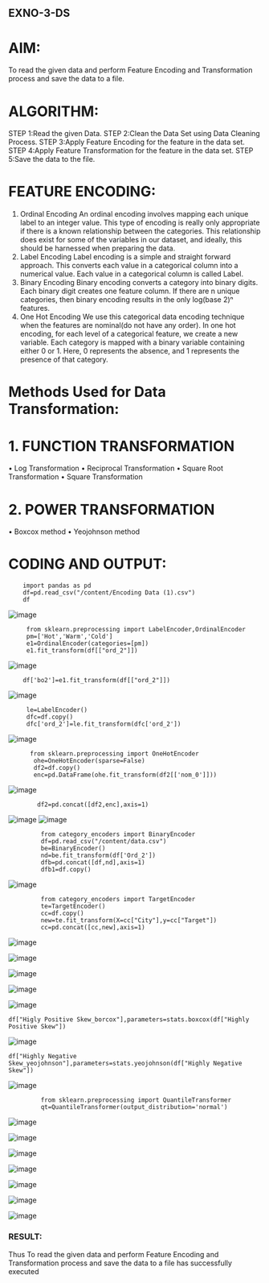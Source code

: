 ## EXNO-3-DS

# AIM:
To read the given data and perform Feature Encoding and Transformation process and save the data to a file.

# ALGORITHM:
STEP 1:Read the given Data.
STEP 2:Clean the Data Set using Data Cleaning Process.
STEP 3:Apply Feature Encoding for the feature in the data set.
STEP 4:Apply Feature Transformation for the feature in the data set.
STEP 5:Save the data to the file.

# FEATURE ENCODING:
1. Ordinal Encoding
An ordinal encoding involves mapping each unique label to an integer value. This type of encoding is really only appropriate if there is a known relationship between the categories. This relationship does exist for some of the variables in our dataset, and ideally, this should be harnessed when preparing the data.
2. Label Encoding
Label encoding is a simple and straight forward approach. This converts each value in a categorical column into a numerical value. Each value in a categorical column is called Label.
3. Binary Encoding
Binary encoding converts a category into binary digits. Each binary digit creates one feature column. If there are n unique categories, then binary encoding results in the only log(base 2)ⁿ features.
4. One Hot Encoding
We use this categorical data encoding technique when the features are nominal(do not have any order). In one hot encoding, for each level of a categorical feature, we create a new variable. Each category is mapped with a binary variable containing either 0 or 1. Here, 0 represents the absence, and 1 represents the presence of that category.

# Methods Used for Data Transformation:
  # 1. FUNCTION TRANSFORMATION
• Log Transformation
• Reciprocal Transformation
• Square Root Transformation
• Square Transformation
  # 2. POWER TRANSFORMATION
• Boxcox method
• Yeojohnson method

# CODING AND OUTPUT:
```
    import pandas as pd
    df=pd.read_csv("/content/Encoding Data (1).csv")
    df
```

![image](https://github.com/user-attachments/assets/d9953b6c-69d5-40be-a6db-913fa5d06c6a)

```
     from sklearn.preprocessing import LabelEncoder,OrdinalEncoder
     pm=['Hot','Warm','Cold']
     e1=OrdinalEncoder(categories=[pm])
     e1.fit_transform(df[["ord_2"]])
```
![image](https://github.com/user-attachments/assets/9d140ba8-4eb6-4abe-8e61-ef8e997d20be)
```
    df['bo2']=e1.fit_transform(df[["ord_2"]])
```
![image](https://github.com/user-attachments/assets/dae1b7ad-89e2-4fb4-a938-9c34517906ee)
```
     le=LabelEncoder()
     dfc=df.copy()
     dfc['ord_2']=le.fit_transform(dfc['ord_2'])
```
![image](https://github.com/user-attachments/assets/0495feff-6f79-49e7-9ab5-c5aa534b9935)
```
      from sklearn.preprocessing import OneHotEncoder
       ohe=OneHotEncoder(sparse=False)
       df2=df.copy()
       enc=pd.DataFrame(ohe.fit_transform(df2[['nom_0']]))
```
![image](https://github.com/user-attachments/assets/30c67614-d2aa-4019-99e2-419f00ef327d)
```
        df2=pd.concat([df2,enc],axis=1)
```
![image](https://github.com/user-attachments/assets/fbc4952e-2785-43ea-9c63-f1bef32040a2)
![image](https://github.com/user-attachments/assets/4ec52166-80e2-4717-8872-cca38aa97fc5)

```
         from category_encoders import BinaryEncoder
         df=pd.read_csv("/content/data.csv")
         be=BinaryEncoder()
         nd=be.fit_transform(df['Ord_2'])
         dfb=pd.concat([df,nd],axis=1)
         dfb1=df.copy()
```
![image](https://github.com/user-attachments/assets/426e05dd-cfd3-4bb4-92c6-35cfbfe92e51)

```
         from category_encoders import TargetEncoder
         te=TargetEncoder()
         cc=df.copy()
         new=te.fit_transform(X=cc["City"],y=cc["Target"])
         cc=pd.concat([cc,new],axis=1)
```
![image](https://github.com/user-attachments/assets/91441007-ae50-4cac-b192-8f412f3b6cc1)

![image](https://github.com/user-attachments/assets/f090f2e8-089b-477d-9536-328a3ca4744f)

![image](https://github.com/user-attachments/assets/06ce705f-34ad-432d-b761-bc686fc8ab74)

![image](https://github.com/user-attachments/assets/cd21f668-621a-47c6-b848-3242ae6d3f72)

![image](https://github.com/user-attachments/assets/d2c91ee7-dc1c-4a52-aaae-01b4d78d9aba)

```
df["Higly Positive Skew_borcox"],parameters=stats.boxcox(df["Highly Positive Skew"])
```
![image](https://github.com/user-attachments/assets/3f66a0c1-9ffe-4ce9-a04d-243f4b619ff9)

```
df["Highly Negative Skew_yeojohnson"],parameters=stats.yeojohnson(df["Highly Negative Skew"])
```
![image](https://github.com/user-attachments/assets/265fd4ad-3ea8-454b-8857-85f19b6e54d4)
```
         from sklearn.preprocessing import QuantileTransformer
         qt=QuantileTransformer(output_distribution='normal')
```
![image](https://github.com/user-attachments/assets/68f685aa-c06f-493e-b291-4b04cae65819)

![image](https://github.com/user-attachments/assets/a1e3a651-2e5e-4a18-bda7-2abb6c06f80c)

![image](https://github.com/user-attachments/assets/234a44b4-d247-4085-98ab-2e944ea20d30)

![image](https://github.com/user-attachments/assets/5a7f0984-eb19-484f-bc76-001db65836b3)

![image](https://github.com/user-attachments/assets/388bfafc-6016-43ff-aaa5-de8e92057f55)

![image](https://github.com/user-attachments/assets/f36d49d3-10e0-4db9-bb6e-1ed3ffdef770)

![image](https://github.com/user-attachments/assets/1ddb8e9a-817a-4a27-80c1-c8fa5fff522e)

### RESULT:
Thus To read the given data and perform Feature Encoding and Transformation process and save the data to a file has successfully executed
       
